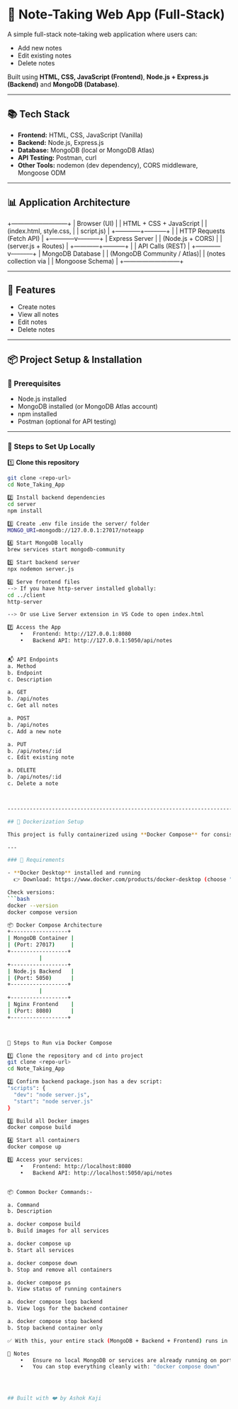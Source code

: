 # 📝 Note-Taking Web App (Full-Stack)

A simple full-stack note-taking web application where users can:
- Add new notes
- Edit existing notes
- Delete notes

Built using **HTML, CSS, JavaScript (Frontend)**, **Node.js + Express.js (Backend)** and **MongoDB (Database)**.

---

## 📚 Tech Stack

- **Frontend:** HTML, CSS, JavaScript (Vanilla)
- **Backend:** Node.js, Express.js
- **Database:** MongoDB (local or MongoDB Atlas)
- **API Testing:** Postman, curl
- **Other Tools:** nodemon (dev dependency), CORS middleware, Mongoose ODM

---

## 📊 Application Architecture

+—————————+
|        Browser (UI)        |
|   HTML + CSS + JavaScript  |
|    (index.html, style.css, |
|      script.js)            |
+————+–––––––+
|
|  HTTP Requests (Fetch API)
|
+————v–––––––+
|        Express Server      |
|        (Node.js + CORS)    |
|    (server.js + Routes)    |
+————+–––––––+
|
|  API Calls (REST)
|
+————v–––––––+
|     MongoDB Database       |
| (MongoDB Community / Atlas)|
|    (notes collection via   |
|      Mongoose Schema)      |
+—————————+

---

## 🚀 Features

- Create notes  
- View all notes  
- Edit notes  
- Delete notes  

---

## 📦 Project Setup & Installation

### 📌 Prerequisites

- Node.js installed  
- MongoDB installed (or MongoDB Atlas account)  
- npm installed  
- Postman (optional for API testing)

---

### 📌 Steps to Set Up Locally

1️⃣ **Clone this repository**
```bash
git clone <repo-url>
cd Note_Taking_App

2️⃣ Install backend dependencies
cd server
npm install

3️⃣ Create .env file inside the server/ folder
MONGO_URI=mongodb://127.0.0.1:27017/noteapp

4️⃣ Start MongoDB locally
brew services start mongodb-community

5️⃣ Start backend server
npx nodemon server.js

6️⃣ Serve frontend files
--> If you have http-server installed globally:
cd ../client
http-server

--> Or use Live Server extension in VS Code to open index.html

7️⃣ Access the App
	•	Frontend: http://127.0.0.1:8080
	•	Backend API: http://127.0.0.1:5050/api/notes


📬 API Endpoints
a. Method
b. Endpoint
c. Description

a. GET
b. /api/notes
c. Get all notes

a. POST
b. /api/notes
c. Add a new note

a. PUT
b. /api/notes/:id
c. Edit existing note

a. DELETE
b. /api/notes/:id
c. Delete a note



------------------------------------------------------------------------------------------------------------

## 🐳 Dockerization Setup

This project is fully containerized using **Docker Compose** for consistent and portable deployment.

---

### 📌 Requirements

- **Docker Desktop** installed and running  
  👉 Download: https://www.docker.com/products/docker-desktop (choose "Mac with Apple chip" for Mac M3)

Check versions:
```bash
docker --version
docker compose version

📦 Docker Compose Architecture
+------------------+
| MongoDB Container |
| (Port: 27017)     |
+------------------+
          |
+------------------+
| Node.js Backend   |
| (Port: 5050)      |
+------------------+
          |
+------------------+
| Nginx Frontend    |
| (Port: 8080)      |
+------------------+



📌 Steps to Run via Docker Compose

1️⃣ Clone the repository and cd into project
git clone <repo-url>
cd Note_Taking_App

2️⃣ Confirm backend package.json has a dev script:
"scripts": {
  "dev": "node server.js",
  "start": "node server.js"
}

3️⃣ Build all Docker images
docker compose build

4️⃣ Start all containers
docker compose up

5️⃣ Access your services:
	•	Frontend: http://localhost:8080
	•	Backend API: http://localhost:5050/api/notes


📦 Common Docker Commands:-

a. Command
b. Description

a. docker compose build
b. Build images for all services

a. docker compose up
b. Start all services

a. docker compose down
b. Stop and remove all containers

a. docker compose ps
b. View status of running containers

a. docker compose logs backend
b. View logs for the backend container

a. docker compose stop backend
b. Stop backend container only

✅ With this, your entire stack (MongoDB + Backend + Frontend) runs in isolated containers!

📌 Notes
	•	Ensure no local MongoDB or services are already running on ports 27017, 5050, or 8080 before using  Docker Compose.
	•	You can stop everything cleanly with: "docker compose down"




## Built with ❤️ by Ashok Kaji